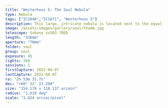 ```yaml
---
title: "Westerhous 5: The Soul Nebula"
type: Nebula
tags: ["IC1848","IC1871", "Westerhous 5"]
description: This large, intricate nebula is located next to the equally magnificent Heart Nebula, making them heart and soul together. This was a special capture because I used an ordinary star tracker (the Sky Watcher Star Adventurer Mini or SAM) on a tripod but managed to capture good images all night long.
image: /assets/images/gallery/soul/thumb.jpg
telescope: Svbony sv503 70ED
length: "336mm"
aperture: "70mm"
folder: soul
group: soul
exposure: 45
lights: 350
sessions: 1
firstCapture: 2022-08-07 
lastCapture: 2022-08-07
ra: "2h 53m 31.7s"
dec: "+60° 22' 23.298"
size: "154.178 x 118.137 arcmin"
radius: "1.619 deg"
scale: "1.424 arcsec/pixel"
---
```

